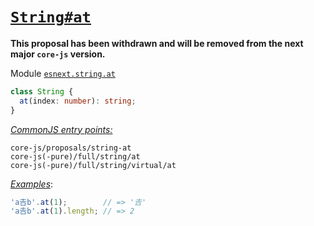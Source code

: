 # [`String#at`](https://github.com/mathiasbynens/String.prototype.at)
**This proposal has been withdrawn and will be removed from the next major `core-js` version.**

Module [`esnext.string.at`](/packages/core-js/modules/esnext.string.at.js)
```ts
class String {
  at(index: number): string;
}
```
[*CommonJS entry points:*](/docs/Usage.md#commonjs-api)
```
core-js/proposals/string-at
core-js(-pure)/full/string/at
core-js(-pure)/full/string/virtual/at
```
[*Examples*](https://goo.gl/XluXI8):
```js
'a𠮷b'.at(1);        // => '𠮷'
'a𠮷b'.at(1).length; // => 2
```
